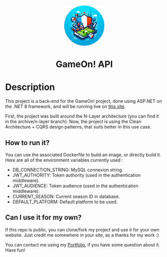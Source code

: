 <p align="center">
    <img src="./images/gameon-logo.png" width="128" />
</p>

<h1 align="center">GameOn! API</h1>

# Description

This project is a back-end for the GameOn! project, done using ASP.NET on the .NET 8 framework, and will be running live on [this site](https://gameon-api.valentinvirot.fr/).

First, the project was built around the N-Layer architecture (you can find it in the archive/n-layer branch).
Now, the project is using the Clean Architecture + CQRS design patterns, that suits better in this use case.

## How to run it?

You can use the associated Dockerfile to build an image, or directly build it.
Here are all of the environment variables currently used :

<ul>
    <li>DB_CONNECTION_STRING: MySQL connexion string.</li>
    <li>JWT_AUTHORITY: Token authority (used in the authentication middleware).</li>
    <li>JWT_AUDIENCE: Token audience (used in the authentication middleware).</li>
    <li>CURRENT_SEASON: Current season ID in database.</li>
    <li>DEFAULT_PLATFORM: Default platform to be used.</li>
</ul>

## Can I use it for my own?

If this repo is public, you can clone/fork my project and use it for your own website. Just credit me somewhere in your site, as a thanks for my work :)

You can contact me using my [Portfolio](https://www.valentinvirot.fr), if you have some question about it. Have fun!

